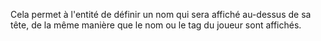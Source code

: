 Cela permet à l'entité de définir un nom qui sera affiché au-dessus de sa tête, de la même manière que le nom ou le tag du joueur sont affichés.